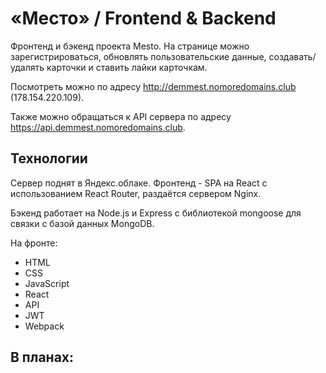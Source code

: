 # «Место» / Frontend & Backend

Фронтенд и бэкенд проекта Mesto. На странице можно зарегистрироваться, обновлять пользовательские данные, создавать/удалять карточки и ставить лайки карточкам.

Посмотреть можно по адресу http://demmest.nomoredomains.club (178.154.220.109).

Также можно обращаться к API сервера по адресу https://api.demmest.nomoredomains.club.

## Технологии

Сервер поднят в Яндекс.облаке. Фронтенд - SPA на React с использованием React Router, раздаётся сервером Nginx.

Бэкенд работает на Node.js и Express с библиотекой mongoose для связки с базой данных MongoDB.

На фронте:

  - HTML
  - CSS
  - JavaScript
  - React
  - API
  - JWT
  - Webpack

## В планах:
